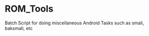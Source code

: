 ROM_Tools
=========

Batch Script for doing miscellaneous Android Tasks such as smali, baksmali, etc

